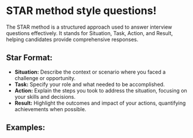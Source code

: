 # STAR method style questions!
The STAR method is a structured approach used to answer interview questions effectively. It stands for Situation, Task, Action, and Result, helping candidates provide comprehensive responses.
## Star Format:
 - **Situation:** Describe the context or scenario where you faced a challenge or opportunity.
 - **Task:** Specify your role and what needed to be accomplished.
 - **Action:** Explain the steps you took to address the situation, focusing on your skills and decisions.
 - **Result:** Highlight the outcomes and impact of your actions, quantifying achievements when possible.

## Examples:
